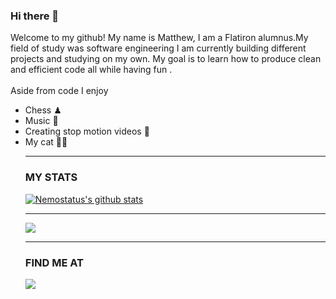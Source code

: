### Hi there 👋
Welcome to my github! My name is Matthew, I am a Flatiron alumnus.My field of study was software engineering 
I am currently building different projects and studying on my own. My goal is to learn how to produce clean and efficient code all while having fun .<br><br>
Aside from code I enjoy
<ul>
  <li>Chess ♟</li>
  <li>Music 🎵</li>
  <li>Creating stop motion videos 🎥</li>
  <li>My cat 🐱‍👤</li>
  
---

### MY STATS

[![Nemostatus's github stats](https://github-readme-stats.vercel.app/api?username=nemostatus)](https://github.com/nemostatus/github-readme-stats)

---
<img src="https://img.shields.io/badge/-HTML5-red">




---
### FIND ME AT

<a href= "https://www.linkedin.com/in/matthew-corralejo-40b5281bb/" >
  <img src="https://img.shields.io/badge/linkedin-%230077B5.svg?&style=for-the-badge&logo=linkedin&logoColor=white" />
</a>
